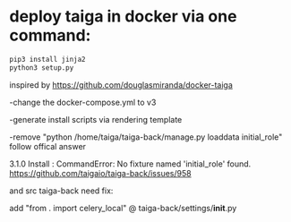 # deploy taiga in docker via one command:

```bash
pip3 install jinja2
python3 setup.py
```

inspired by https://github.com/douglasmiranda/docker-taiga

-change the docker-compose.yml to  v3

-generate install scripts via rendering template

-remove "python /home/taiga/taiga-back/manage.py loaddata initial_role"  follow offical answer 

3.1.0 Install : CommandError: No fixture named 'initial_role' found.
https://github.com/taigaio/taiga-back/issues/958





and src taiga-back need fix:

add "from . import celery_local" @ taiga-back/settings/__init__.py
